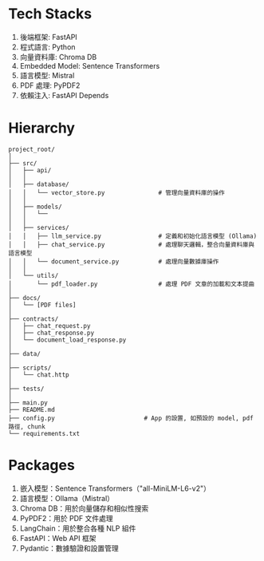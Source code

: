 # Tech Stacks
1. 後端框架: FastAPI
2. 程式語言: Python
3. 向量資料庫: Chroma DB
4. Embedded Model: Sentence Transformers
5. 語言模型: Mistral
6. PDF 處理: PyPDF2
7. 依賴注入: FastAPI Depends

# Hierarchy
```
project_root/
│
├── src/
│   ├── api/
│   │
│   ├── database/
│   │   └── vector_store.py               # 管理向量資料庫的操作
│   │
│   ├── models/
│   │   └── 
│   │
│   ├── services/
│   │   ├── llm_service.py                # 定義和初始化語言模型 (Ollama)
│   │   ├── chat_service.py               # 處理聊天邏輯，整合向量資料庫與語言模型
│   │   └── document_service.py           # 處理向量數據庫操作
│   │
│   └── utils/
│       └── pdf_loader.py                 # 處理 PDF 文章的加載和文本提曲
│
├── docs/
│   └── [PDF files]
│
├── contracts/
│   ├── chat_request.py
│   ├── chat_response.py
│   └── document_load_response.py
│
├── data/
│
├── scripts/
│   └── chat.http
│
├── tests/
│
├── main.py
├── README.md
├── config.py                         # App 的設置, 如預設的 model, pdf 路徑, chunk 
└── requirements.txt
```

# Packages
1. 嵌入模型：Sentence Transformers（"all-MiniLM-L6-v2"）
2. 語言模型：Ollama（Mistral）
3. Chroma DB：用於向量儲存和相似性搜索
4. PyPDF2：用於 PDF 文件處理
5. LangChain：用於整合各種 NLP 組件
6. FastAPI：Web API 框架
7. Pydantic：數據驗證和設置管理